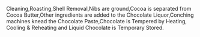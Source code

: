 Cleaning,Roasting,Shell Removal,Nibs are ground,Cocoa is separated from Cocoa Butter,Other ingredients are added to the Chocolate Liquor,Conching machines knead the Chocolate Paste,Chocolate is Tempered by Heating, Cooling & Reheating and Liquid Chocolate is Temporary Stored.